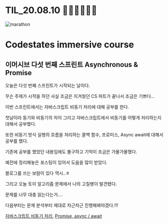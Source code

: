 # TIL_20.08.10 🏃🏽‍♂️🏃🏽‍♂️

<img src="https://media.vlpt.us/images/kdo0129/post/29ca955c-708b-4ed6-8e6d-8384dd9bc755/marathon-3753907_960_720.jpg" alt="marathon" />

# Codestates immersive course

## 이머시브 다섯 번째 스프린트 Asynchronous & Promise

오늘은 다섯 번째 스프린트가 시작되는 날이다.

무슨 주제가 시작을 하던 사실 조금은 지겨웠던 CS 파트가 끝나서 조금은 기쁘다...

이번 스프린트에서는 자바스크립트 비동기 처리에 대해 공부를 한다.

첫날이라 동기와 비동기의 차이 그리고 자바스크립트에서 비동기를 어떻게 처리하는지 대해서 공부했다.

또한 비동기 방식 실행의 흐름을 처리하는 콜백 함수, 프로미스, Async await에 대해서 공부를 했다.

기존에 공부를 했었던 내용임에도 불구하고 기억이 조금은 가물가물했다.

예전에 정리해놓은 포스팅이 있어서 도움을 많이 받았다.

블로그를 쓰는 보람이 있다 역시..ㅎ

그리고 오늘 토이 알고리즘 문제에서 나의 고질병이 발견됐다.

문제를 너무 대충 읽는다는거....

다음부터는 문제 분석부터 제대로 차근차근 진행해봐야겠다.!!!

[자바스크립트 비동기 처리](https://velog.io/@kdo0129/%EC%9E%90%EB%B0%94%EC%8A%A4%ED%81%AC%EB%A6%BD%ED%8A%B8-%EB%B9%84%EB%8F%99%EA%B8%B0-%EC%B2%98%EB%A6%AC), [Promise, async / await](https://velog.io/@kdo0129/Promise-async-await)
